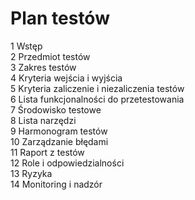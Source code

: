 # Plan testów  
1 Wstęp  
2 Przedmiot testów  
3 Zakres testów  
4 Kryteria wejścia i wyjścia  
5 Kryteria zaliczenie i niezaliczenia testów  
6 Lista funkcjonalności do przetestowania  
7 Środowisko testowe  
8 Lista narzędzi  
9 Harmonogram testów  
10 Zarządzanie błędami  
11 Raport z testów  
12 Role i odpowiedzialności  
13 Ryzyka  
14 Monitoring i nadzór
